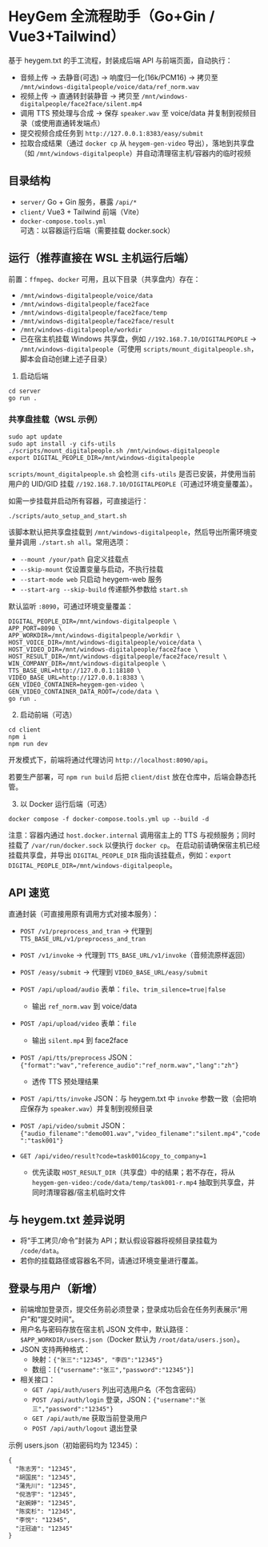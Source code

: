 # HeyGem 全流程助手（Go+Gin / Vue3+Tailwind）

基于 heygem.txt 的手工流程，封装成后端 API 与前端页面，自动执行：

- 音频上传 -> 去静音(可选) -> 响度归一化(16k/PCM16) -> 拷贝至 `/mnt/windows-digitalpeople/voice/data/ref_norm.wav`
- 视频上传 -> 直通转封装静音 -> 拷贝至 `/mnt/windows-digitalpeople/face2face/silent.mp4`
- 调用 TTS 预处理与合成 -> 保存 `speaker.wav` 至 voice/data 并复制到视频目录（或使用直通转发端点）
- 提交视频合成任务到 `http://127.0.0.1:8383/easy/submit`
- 拉取合成结果（通过 `docker cp` 从 `heygem-gen-video` 导出），落地到共享盘（如 `/mnt/windows-digitalpeople`）并自动清理宿主机/容器内的临时视频

## 目录结构

- `server/` Go + Gin 服务，暴露 `/api/*`
- `client/` Vue3 + Tailwind 前端（Vite）
- `docker-compose.tools.yml` 可选：以容器运行后端（需要挂载 docker.sock）

## 运行（推荐直接在 WSL 主机运行后端）

前置：`ffmpeg`、`docker` 可用，且以下目录（共享盘内）存在：

- `/mnt/windows-digitalpeople/voice/data`
- `/mnt/windows-digitalpeople/face2face`
- `/mnt/windows-digitalpeople/face2face/temp`
- `/mnt/windows-digitalpeople/face2face/result`
- `/mnt/windows-digitalpeople/workdir`
- 已在宿主机挂载 Windows 共享盘，例如 `//192.168.7.10/DIGITALPEOPLE` → `/mnt/windows-digitalpeople`（可使用 `scripts/mount_digitalpeople.sh`，脚本会自动创建上述子目录）

1) 启动后端

```
cd server
go run .
```

### 共享盘挂载（WSL 示例）

```
sudo apt update
sudo apt install -y cifs-utils
./scripts/mount_digitalpeople.sh /mnt/windows-digitalpeople
export DIGITAL_PEOPLE_DIR=/mnt/windows-digitalpeople
```

`scripts/mount_digitalpeople.sh` 会检测 `cifs-utils` 是否已安装，并使用当前用户的 UID/GID 挂载 `//192.168.7.10/DIGITALPEOPLE`（可通过环境变量覆盖）。

如需一步挂载并启动所有容器，可直接运行：

```
./scripts/auto_setup_and_start.sh
```

该脚本默认把共享盘挂载到 `/mnt/windows-digitalpeople`，然后导出所需环境变量并调用 `./start.sh all`。常用选项：

- `--mount /your/path` 自定义挂载点
- `--skip-mount` 仅设置变量与启动，不执行挂载
- `--start-mode web` 只启动 heygem-web 服务
- `--start-arg --skip-build` 传递额外参数给 `start.sh`

默认监听 `:8090`，可通过环境变量覆盖：

```
DIGITAL_PEOPLE_DIR=/mnt/windows-digitalpeople \
APP_PORT=8090 \
APP_WORKDIR=/mnt/windows-digitalpeople/workdir \
HOST_VOICE_DIR=/mnt/windows-digitalpeople/voice/data \
HOST_VIDEO_DIR=/mnt/windows-digitalpeople/face2face \
HOST_RESULT_DIR=/mnt/windows-digitalpeople/face2face/result \
WIN_COMPANY_DIR=/mnt/windows-digitalpeople \
TTS_BASE_URL=http://127.0.0.1:18180 \
VIDEO_BASE_URL=http://127.0.0.1:8383 \
GEN_VIDEO_CONTAINER=heygem-gen-video \
GEN_VIDEO_CONTAINER_DATA_ROOT=/code/data \
go run .
```

2) 启动前端（可选）

```
cd client
npm i
npm run dev
```

开发模式下，前端将通过代理访问 `http://localhost:8090/api`。

若要生产部署，可 `npm run build` 后把 `client/dist` 放在仓库中，后端会静态托管。

3) 以 Docker 运行后端（可选）

```
docker compose -f docker-compose.tools.yml up --build -d
```

注意：容器内通过 `host.docker.internal` 调用宿主上的 TTS 与视频服务；同时挂载了 `/var/run/docker.sock` 以便执行 `docker cp`。
在启动前请确保宿主机已经挂载共享盘，并导出 `DIGITAL_PEOPLE_DIR` 指向该挂载点，例如：`export DIGITAL_PEOPLE_DIR=/mnt/windows-digitalpeople`。

## API 速览

直通封装（可直接用原有调用方式对接本服务）：

- `POST /v1/preprocess_and_tran` → 代理到 `TTS_BASE_URL/v1/preprocess_and_tran`
- `POST /v1/invoke` → 代理到 `TTS_BASE_URL/v1/invoke`（音频流原样返回）
- `POST /easy/submit` → 代理到 `VIDEO_BASE_URL/easy/submit`

- `POST /api/upload/audio` 表单：`file`、`trim_silence=true|false`
  - 输出 `ref_norm.wav` 到 voice/data
- `POST /api/upload/video` 表单：`file`
  - 输出 `silent.mp4` 到 face2face
- `POST /api/tts/preprocess` JSON：`{"format":"wav","reference_audio":"ref_norm.wav","lang":"zh"}`
  - 透传 TTS 预处理结果
- `POST /api/tts/invoke` JSON：与 heygem.txt 中 `invoke` 参数一致（会把响应保存为 `speaker.wav`）并复制到视频目录
- `POST /api/video/submit` JSON：`{"audio_filename":"demo001.wav","video_filename":"silent.mp4","code":"task001"}`
- `GET /api/video/result?code=task001&copy_to_company=1`
  - 优先读取 `HOST_RESULT_DIR`（共享盘）中的结果；若不存在，将从 `heygem-gen-video:/code/data/temp/task001-r.mp4` 抽取到共享盘，并同时清理容器/宿主机临时文件

## 与 heygem.txt 差异说明

- 将“手工拷贝/命令”封装为 API；默认假设容器将视频目录挂载为 `/code/data`。
- 若你的挂载路径或容器名不同，请通过环境变量进行覆盖。

## 登录与用户（新增）

- 前端增加登录页，提交任务前必须登录；登录成功后会在任务列表展示“用户”和“提交时间”。
- 用户名与密码存放在宿主机 JSON 文件中，默认路径：`$APP_WORKDIR/users.json`（Docker 默认为 `/root/data/users.json`）。
- JSON 支持两种格式：
  - 映射：`{"张三":"12345", "李四":"12345"}`
  - 数组：`[{"username":"张三","password":"12345"}]`
- 相关接口：
  - `GET /api/auth/users` 列出可选用户名（不包含密码）
  - `POST /api/auth/login` 登录，JSON：`{"username":"张三","password":"12345"}`
  - `GET /api/auth/me` 获取当前登录用户
  - `POST /api/auth/logout` 退出登录

示例 users.json（初始密码均为 12345）：

```
{
  "陈志芳": "12345",
  "胡国民": "12345",
  "蒲先川": "12345",
  "倪浩宇": "12345",
  "赵婉婷": "12345",
  "陈奕杉": "12345",
  "李悦": "12345",
  "汪冠迪": "12345"
}
```
